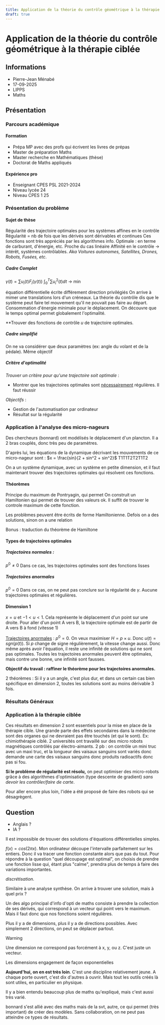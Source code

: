 ```yaml
---
title: Application de la théorie du contrôle géométrique à la thérapie ciblée
draft: true
---
```


# Application de la théorie du contrôle géométrique à la thérapie ciblée

## Informations

- Pierre-Jean Ménabé
- 17-09-2025
- LIPPS
- Maths

## Présentation

### Parcours académique

#### Formation

- Prépa MP avec des profs qui écrivent les livres de prépas
- Master de préparation Maths
- Master recherche en Mathématiques (thèse)
- Doctorat de Maths appliqués

#### Expérience pro

- Enseignant CPES PSL 2021-2024
- Niveau lycée 24
- Niveau CPES 1 25

### Présentation du problème

#### Sujet de thèse

Régularité des trajectoire optimales pour les systèmes affines en le contrôle
Régularité = nb de fois que les dérivés sont dérivables et continues
Ces fonctions sont très appréciés par les algorithmes info.
Optimale : en terme de carburant, d'énergie, etc.
Proche du cas linéaire
Affinité en le contrôle -> intérêt, systèmes contrôlables. *Aka Voitures autonomes, Satellites, Drones, Robots, Fusées, etc*. 

##### Cadre Complet

$\gamma(t) = \sum{u_i(t)F_i(\gamma(t))}$ 
$\int_{0}^{T} \sum {u_i^2(t)dt}$  -> min

équation différentielle écrite différement
direction privilégiés 
On arrive à mimer une translations lors d'un créneaux. La théorie du contrôle dis que le système peut faire tel mouvement qu'il ne pouvait pas faire au départ.
Consommation d'énergie minimale pour le déplacement. On découvre que le temps optimal permet globalement l'optimalité.

**Trouver des fonctions de contrôle $u$ de trajectoire optimales.

##### Cadre simplifié

On ne va considérer que deux paramètres (ex: angle du volant et de la pédale). Même objectif

##### Critère d'optimalité

*Trouver un critère pour qu'une trajectoire soit optimale* :

- Montrer que les trajectoires optimales sont <u>nécessairement</u> régulières. Il faut réussir

*Objectifs* :

- Gestion de l'automatisation par ordinateur
- Résultat sur la régularité

### Application à l'analyse des micro-nageurs

Des chercheurs (bonnard) ont modélisés le déplacement d'un plancton. Il a 2 bras couplés, donc très peu de paramètres. 

D'après lui, les équations de la dynamique décrivant les mouvements de ce micro-nageur sont :
$x = \frac{sin}{2 + sin^2 + sin^2}$ T1T1T2T2T1T2

On a un système dynamique, avec un système en petite dimension, et il faut maintenant trouver des trajectoires optimales qui résolvent ces fonctions.

#### Théorèmes

Principe du maximum de Pontryagin, qui permet  On construit un Hamiltonien qui permet de trouver des valeurs ok. Il suffit de trouver le controle maximum de cette fonction. 

Les problèmes peuvent être écrits de forme Hamiltonienne. Defois on a des solutions, sinon on a une relation 

Bonus : traduction du théorème de Hamiltone

#### Types de trajectoires optimales

##### Trajectoires normales : 

 $p^0 ≠ 0$
 Dans ce cas, les trajectoires optimales sont des fonctions lisses

##### Trajectoires anormales 

$p^0 = 0$
Dans ce cas, on ne peut pas conclure sur la régularité de $\gamma$. Aucune trajectoires optimales et régulières.

#### Dimension 1

$x = u$ et $-1 < u < 1$. Cela représente le déplacement d'un point sur une droite. Pour aller d'un point A vers B, la trajectoire optimale est de partir de A vers B à fond (vitesse 1)

<u>Trajectoires anormales</u> : $p^0 = 0$. On veux maximiser $H = p × u$. Donc $u(t) = sgn(p(t))$. Si $p$ change de signe régulièrement, la vitesse change aussi. Donc même après avoir l'équation, il reste une infinité de solutions qui ne sont pas optimales. Toutes les trajectoires anormales peuvent être optimales, mais contre une bonne, une infinité sont fausses.

**Objectif du travail : raffiner le théorème pour les trajectoires anormales.** 

2 théorèmes : Si il y a un angle, c'est plus dur, et dans un certain cas bien spécifique en dimension 2, toutes les solutions sont au moins dérivable 3 fois.

### Résultats Généraux

### Application à la thérapie ciblée

Ces résultats en dimension 2 sont essentiels pour la mise en place de la thérapie cible. Une grande parte des effets secondaires dans la médecine sont des organes qui ne devraient pas être touchés (et qui le sont). Ex: chimiothérapie ciblé. 2 universités ont travaillé sur des micro robots magnétiques contrôlés par électro-aimants. 2 pb : on contrôle un mini truc avec un maxi truc, et la longueur des vaisaux sanguins sont variés donc demande une carte des vaisaux sanguins donc produits radioactifs donc pas si fou.

**Si le problème de régularité est résolu,** on peut optimiser des micro-robots grâce à des algorithmes d'optimisation (type descente de gradient) *sans devoir les contrôler/faire de carte*.

Pour aller encore plus loin, l'idée a été proposé de faire des robots qui se désagrègent. 

## Question

- Anglais ?
- IA ?

Il est impossible de trouver des solutions d'équations différentielles simples.

$f(x) = cos(2\pi x)$. Mon ordinateur découpe l'intervalle parfaitement sur les entiers. Donc il va tracer une fonction constante alors que pas du tout. Pour répondre à la question "quel découpage est optimal", on choisis de prendre une fonction lisse qui, étant plus "calme", prendra plus de temps à faire des variations importantes. 

*discrétisation*.

Similaire à une analyse synthèse. On arrive à trouver une solution, mais à quel prix ?

Un des algo principal d'info d'opti de maths consiste à prendre la collection de ses dérivés, qui correspond à un vecteur qui point vers le maximum. Mais il faut donc que nos fonctions soient régulières. 

Plus il y a de dimensions, plus il y a de directions possibles. Avec simplement 2 directions, on peut se déplacer partout.

> [!WARNING]
> Une dimension ne correspond pas forcément à x, y, ou z. C'est juste un vecteur.

Les dimensions engagement de façon exponentielles 

**Aujourd'hui, on en est très loin**. C'est une discipline relativement jeune. A chaque porte ouvert, c'est dix d'autres à ouvrir. Mais tout les outils créés là sont utiles, en particulier en physique. 

Il y a bien entendu beaucoup plus de maths qu'expliqué, mais c'est aussi très varié. 

bonnard s'est allié avec des maths mais de la svt, autre, ce qui permet (très important) de créer des modèles. Sans collaboration, on ne peut pas atteindre ce types de résultats. 